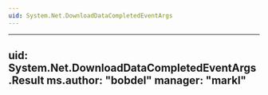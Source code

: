 ```yaml
---
uid: System.Net.DownloadDataCompletedEventArgs
---
```


---
uid: System.Net.DownloadDataCompletedEventArgs.Result
ms.author: "bobdel"
manager: "markl"
---

